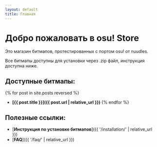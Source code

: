 ```yaml
---
layout: default
title: Главная
---
```


# Добро пожаловать в osu! Store

Это магазин битмапов, протестированных с портом osu! от nuudles.

Все битмапы доступны для установки через .zip файл, инструкция доступна ниже.

## Доступные битмапы:

{% for post in site.posts reversed %}
- **[{{ post.title }}]({{ post.url | relative_url }})**
{% endfor %}

## Полезные ссылки:
- [**Инструкция по установке битмапов**]({{ '/installation/' | relative_url }})
- [**FAQ**]({{ '/faq/' | relative_url }})
